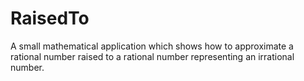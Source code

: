 # RaisedTo
A small mathematical application which shows how to approximate a rational number raised to a rational number representing an irrational number.
